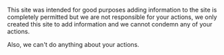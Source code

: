 This site was intended for good purposes adding information to the site is completely permitted but we are not responsible for your actions, we only created this site to add information and we cannot condemn any of your actions.

Also, we can't do anything about your actions. 
